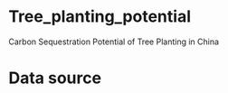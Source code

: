 # Tree_planting_potential
Carbon Sequestration Potential of Tree Planting in China




# Data source

